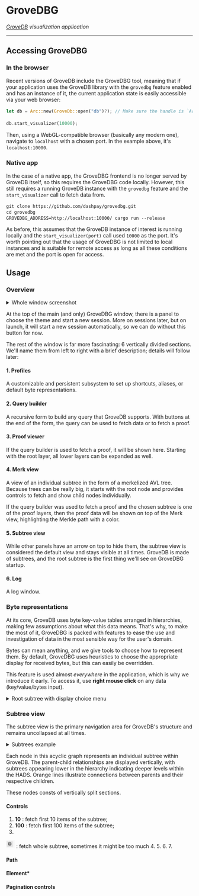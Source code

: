 # GroveDBG
_[GroveDB](https://www.grovedb.org/) visualization application_

---

## Accessing GroveDBG

### In the browser

Recent versions of GroveDB include the GroveDBG tool, meaning that if your application uses the GroveDB library with
the `grovedbg` feature enabled and has an instance of it, the current application state is easily accessible via your
web browser:

```rust
let db = Arc::new(GroveDb::open("db")?); // Make sure the handle is `Arc`ed

db.start_visualizer(10000);
```

Then, using a WebGL-compatible browser (basically any modern one), navigate to `localhost` with a chosen port. In the
example above, it's `localhost:10000`.

### Native app

In the case of a native app, the GroveDBG frontend is no longer served by GroveDB itself, so this requires the
GroveDBG code locally. However, this still requires a running GroveDB instance with the `grovedbg` feature and the
`start_visualizer` call to fetch data from.

```
git clone https://github.com/dashpay/grovedbg.git 
cd grovedbg
GROVEDBG_ADDRESS=http://localhost:10000/ cargo run --release
```

As before, this assumes that the GroveDB instance of interest is running locally and the `start_visualizer(port)` call
used `10000` as the port. It's worth pointing out that the usage of GroveDBG is not limited to local instances and is
suitable for remote access as long as all these conditions are met and the port is open for access.

## Usage

### Overview

<details>
  <summary>Whole window screenshot</summary>

  Don't mind this tiny picture; the details are unnecessary. The goal is to show the vertical division into sections and
  count them (there should be 6).

  <picture>
    <source media="(prefers-color-scheme: dark)" srcset="docs/overview_dark.png">
    <source media="(prefers-color-scheme: light)" srcset="docs/overview_light.png">
    <img alt="Root subtree with root node fetched." src="docs/overview_light.png">
  </picture>
</details>

At the top of the main (and only) GroveDBG window, there is a panel to choose the theme and start a new session. More on
sessions later, but on launch, it will start a new session automatically, so we can do without this button for now.

The rest of the window is far more fascinating: 6 vertically divided sections. We'll name them from left to right with a
brief description; details will follow later:

#### 1. Profiles

A customizable and persistent subsystem to set up shortcuts, aliases, or default byte representations.

#### 2. Query builder

A recursive form to build any query that GroveDB supports. With buttons at the end of the form, the query can be used to
fetch data or to fetch a proof.

#### 3. Proof viewer

If the query builder is used to fetch a proof, it will be shown here. Starting with the root layer, all lower layers can
be expanded as well.

#### 4. Merk view

A view of an individual subtree in the form of a merkelized AVL tree. Because trees can be really big, it starts with
the root node and provides controls to fetch and show child nodes individually.

If the query builder was used to fetch a proof and the chosen subtree is one of the proof layers, then the proof data
will be shown on top of the Merk view, highlighting the Merkle path with a color.

#### 5. Subtree view

While other panels have an arrow on top to hide them, the subtree view is considered the default view and stays visible
at all times. GroveDB is made of subtrees, and the root subtree is the first thing we'll see on GroveDBG startup.

#### 6. Log

A log window.

### Byte representations

At its core, GroveDB uses byte key-value tables arranged in hierarchies, making few assumptions about what this data
means. That's why, to make the most of it, GroveDBG is packed with features to ease the use and investigation of data in
the most sensible way for the user's domain.

Bytes can mean anything, and we give tools to choose how to represent them. By default, GroveDBG uses heuristics to
choose the appropriate display for received bytes, but this can easily be overridden.

This feature is used almost _everywhere_ in the application, which is why we introduce it early. To access it, use
__right mouse click__ on any data (key/value/bytes input).

<details>
  <summary>Root subtree with display choice menu</summary>
  <picture>
    <source media="(prefers-color-scheme: dark)" srcset="docs/root_subtree_dark.png">
    <source media="(prefers-color-scheme: light)" srcset="docs/root_subtree_light.png">
    <img alt="Root subtree with root node fetched." src="docs/root_subtree_light.png">
  </picture>
</details>

### Subtree view

The subtree view is the primary navigation area for GroveDB's structure and remains uncollapsed at all times.

<details>
  <summary>Subtrees example</summary>
  <picture>
    <source media="(prefers-color-scheme: dark)" srcset="docs/subtrees_dark.png">
    <source media="(prefers-color-scheme: light)" srcset="docs/subtrees_light.png">
    <img alt="Multiple subtrees" src="docs/subtrees_light.png">
  </picture>
</details>

Each node in this acyclic graph represents an individual subtree within GroveDB. The parent-child relationships are
displayed vertically, with subtrees appearing lower in the hierarchy indicating deeper levels within the HADS. Orange
lines illustrate connections between parents and their respective children.

These nodes consts of vertically split sections.

#### Controls

1. __10__ : fetch first 10 items of the subtree;
2. __100__ : fetch first 100 items of the subtree;
3. 
  <picture>
    <source media="(prefers-color-scheme: dark)" srcset="docs/button_database_dark.png">
    <source media="(prefers-color-scheme: light)" srcset="docs/button_database_light.png">
    <img alt="DB button" src="docs/button_database_light.png">
  </picture> 
  : fetch whole subtree, sometimes it might be too much  
4. 
5. 
6. 
7. 

#### Path

#### Element*

#### Pagination controls

